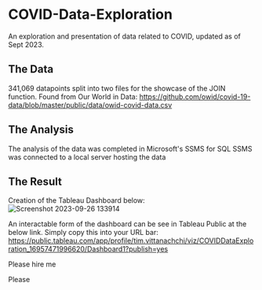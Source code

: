 # COVID-Data-Exploration
An exploration and presentation of data related to COVID, updated as of Sept 2023.

## The Data
341,069 datapoints split into two files for the showcase of the JOIN function.
Found from Our World in Data: https://github.com/owid/covid-19-data/blob/master/public/data/owid-covid-data.csv

## The Analysis
The analysis of the data was completed in Microsoft's SSMS for SQL
SSMS was connected to a local server hosting the data

## The Result 
Creation of the Tableau Dashboard below:
![Screenshot 2023-09-26 133914](https://github.com/tVitta/COVID-Data-Exploration/assets/143434462/b960c3cb-63e9-4e54-8f79-46cf744eb2df)

An interactable form of the dashboard can be see in Tableau Public at the below link.
Simply copy this into your URL bar:
https://public.tableau.com/app/profile/tim.vittanachchi/viz/COVIDDataExploration_16957471996620/Dashboard1?publish=yes



Please hire me

Please
